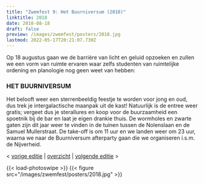 ```yaml
---
title: "Zwemfest 9: Het Buurniversum (2018)"
linktitle: 2018
date: 2018-08-18
draft: false
preview: /images/zwemfest/posters/2018.jpg
lastmod: 2022-05-17T20:21:07.730Z
---
```

Op 18 augustus gaan we de barrière van licht en geluid opzoeken en zullen we een vorm van ruimte ervaren waar zelfs studenten van ruimtelijke ordening en planologie nog geen weet van hebben: 
### HET BUURNIVERSUM 
Het belooft weer een sterrenbeeldig feestje te worden voor jong en oud, dus trek je intergalactische maanpak uit de kast! Natuurlijk is de entree weer gratis; vergeet dus je sterallures en koop voor de buurzaamheid een spoetnik bij de bar en laat je eigen drankie thuis. 
De wormholes en zwarte gaten zijn dit jaar weer te vinden in de tuinen tussen de Nolenslaan en de Samuel Mullerstraat. De take-off is om 11 uur en we landen weer om 23 uur, waarna we naar de Buurniversum afterparty gaan die we organiseren i.s.m. de Nijverheid. 

< [vorige editie](/zwemfest/2017) | [overzicht](/zwemfest) | [volgende editie](/zwemfest/2019/) >

{{< load-photoswipe >}}
{{< figure src="/images/zwemfest/posters/2018.jpg"  >}}
